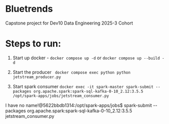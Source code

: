 # Bluetrends
Capstone project for Dev10 Data Engineering 2025-3 Cohort


# Steps to run:
1. Start up docker - `docker compose up -d` or `docker compose up --build -d`

2. Start the producer ` docker compose exec python python jetstream_producer.py`

3. Start spark consumer `docker exec -it spark-master spark-submit --packages org.apache.spark:spark-sql-kafka-0-10_2.12:3.5.5 /opt/spark-apps/jobs/jetstream_consumer.py`

I have no name!@5622bbdb1314:/opt/spark-apps/jobs$ spark-submit --packages org.apache.spark:spark-sql-kafka-0-10_2.12:3.5.5 jetstream_consumer.py